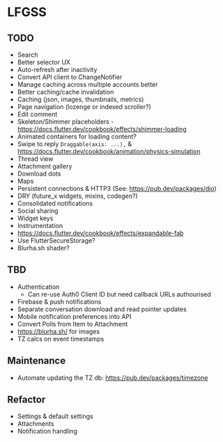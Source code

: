 # LFGSS

## TODO

- Search
- Better selector UX
- Auto-refresh after inactivity
- Convert API client to ChangeNotifier
- Manage caching across multiple accounts better
- Better caching/cache invalidation
- Caching (json, images, thumbnails, metrics)
- Page navigation (lozenge or indexed scroller?)
- Edit comment
- Skeleton/Shimmer placeholders - https://docs.flutter.dev/cookbook/effects/shimmer-loading
- Animated containers for loading content?
- Swipe to reply `Draggable(axis: ...),` & https://docs.flutter.dev/cookbook/animation/physics-simulation
- Thread view
- Attachment gallery
- Download dots
- Maps
- Persistent connections & HTTP3 (See: https://pub.dev/packages/dio)
- DRY (future_x widgets, mixins, codegen?)
- Consolidated notifications
- Social sharing
- Widget keys
- Instrumentation
- https://docs.flutter.dev/cookbook/effects/expandable-fab
- Use FlutterSecureStorage?
- Blurha.sh shader?

## TBD

- Authentication
  - Can re-use Auth0 Client ID but need callback URLs authourised
- Firebase & push notifications
- Separate conversation download and read pointer updates
- Mobile notification preferences into API
- Convert Polls from Item to Attachment
- https://blurha.sh/ for images
- TZ calcs on event timestamps

## Maintenance

- Automate updating the TZ db: https://pub.dev/packages/timezone

## Refactor

- Settings & default settings
- Attachments
- Notification handling
